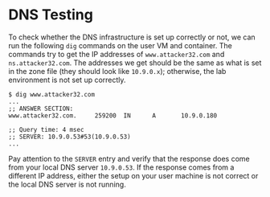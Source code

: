 # DNS Testing

To check whether the DNS infrastructure is set up correctly or not, we can
run the following `dig` commands on the user VM and container.
The commands try to get the IP addresses of `www.attacker32.com`
and `ns.attacker32.com`. The addresses we
get should be the same as what is set in the
zone file (they should look like `10.9.0.x`); otherwise,
the lab environment is not set up correctly.


```
$ dig www.attacker32.com
...
;; ANSWER SECTION:
www.attacker32.com.     259200  IN      A       10.9.0.180

;; Query time: 4 msec
;; SERVER: 10.9.0.53#53(10.9.0.53)
...
```

Pay attention to the `SERVER` entry and verify that the response does come from 
your local DNS server `10.9.0.53`. If the response comes from a different IP 
address, either the setup on your user machine is not correct or the local
DNS server is not running. 